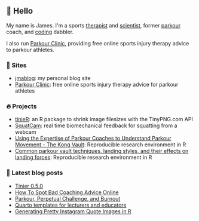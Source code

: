 ## 👋 Hello

My name is James. I'm a sports [therapist](https://jmablog.com/tags/sports-therapy/) and [scientist](https://jmablog.com/research), former [parkour](https://jmablog.com/tags/parkour) coach, and [coding](https://jmablog.com/tags/coding) dabbler.

I also run [Parkour Clinic](https://parkour.clinic), providing free online sports injury therapy advice to parkour athletes.

### 🔗 Sites

- [jmablog](https://jmablog.com): my personal blog site
- [Parkour Clinic](https://parkour.clinic): free online sports injury therapy advice for parkour athletes

### 🔥 Projects
- [tinieR](https://jmablog.github.io/tinieR): an R package to shrink image filesizes with the TinyPNG.com API
- [SquatCam](https://squatcam.vercel.app): real time biomechanical feedback for squatting from a webcam
- [Using the Expertise of Parkour Coaches to Understand Parkour Movement - The Kong Vault](https://github.com/jmablog/using-the-expertise-of-parkour-coaches): Reproducible research environment in R
- [Common parkour vault techniques, landing styles, and their effects on landing forces](https://github.com/jmablog/common-parkour-vault-techniques): Reproducible research environment in R

### 📝 Latest blog posts

<!-- BLOG-POST-LIST:START -->
- [Tinier 0.5.0](https://jmablog.com/post/tinier-0.5.0/)
- [How To Spot Bad Coaching Advice Online](https://jmablog.com/post/bad-coaching-advice/)
- [Parkour, Perpetual Challenge, and Burnout](https://jmablog.com/post/parkour-challenge-burnout/)
- [Quarto templates for lecturers and educators](https://jmablog.com/post/quarto-templates/)
- [Generating Pretty Instagram Quote Images in R](https://jmablog.com/post/generating-instagram-quote-images-in-r/)
<!-- BLOG-POST-LIST:END -->
